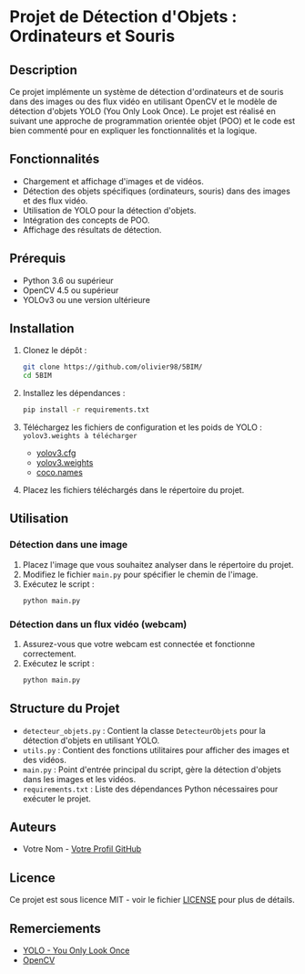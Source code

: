 # Projet de Détection d'Objets : Ordinateurs et Souris

## Description

Ce projet implémente un système de détection d'ordinateurs et de souris dans des images ou des flux vidéo en utilisant OpenCV et le modèle de détection d'objets YOLO (You Only Look Once). Le projet est réalisé en suivant une approche de programmation orientée objet (POO) et le code est bien commenté pour en expliquer les fonctionnalités et la logique.

## Fonctionnalités

- Chargement et affichage d'images et de vidéos.
- Détection des objets spécifiques (ordinateurs, souris) dans des images et des flux vidéo.
- Utilisation de YOLO pour la détection d'objets.
- Intégration des concepts de POO.
- Affichage des résultats de détection.

## Prérequis

- Python 3.6 ou supérieur
- OpenCV 4.5 ou supérieur
- YOLOv3 ou une version ultérieure

## Installation

1. Clonez le dépôt :
    ```bash
    git clone https://github.com/olivier98/5BIM/
    cd 5BIM
    ```

2. Installez les dépendances :
    ```bash
    pip install -r requirements.txt
    ```

3. Téléchargez les fichiers de configuration et les poids de YOLO : `yolov3.weights à télécharger`
    - [yolov3.cfg](https://github.com/pjreddie/darknet/blob/master/cfg/yolov3.cfg)
    - [yolov3.weights](https://pjreddie.com/media/files/yolov3.weights)
    - [coco.names](https://github.com/pjreddie/darknet/blob/master/data/coco.names)

4. Placez les fichiers téléchargés dans le répertoire du projet.

## Utilisation

### Détection dans une image

1. Placez l'image que vous souhaitez analyser dans le répertoire du projet.
2. Modifiez le fichier `main.py` pour spécifier le chemin de l'image.
3. Exécutez le script :
    ```bash
    python main.py
    ```

### Détection dans un flux vidéo (webcam)

1. Assurez-vous que votre webcam est connectée et fonctionne correctement.
2. Exécutez le script :
    ```bash
    python main.py
    ```

## Structure du Projet

- `detecteur_objets.py` : Contient la classe `DetecteurObjets` pour la détection d'objets en utilisant YOLO.
- `utils.py` : Contient des fonctions utilitaires pour afficher des images et des vidéos.
- `main.py` : Point d'entrée principal du script, gère la détection d'objets dans les images et les vidéos.
- `requirements.txt` : Liste des dépendances Python nécessaires pour exécuter le projet.

## Auteurs

- Votre Nom - [Votre Profil GitHub](https://github.com/votre-utilisateur)

## Licence

Ce projet est sous licence MIT - voir le fichier [LICENSE](LICENSE) pour plus de détails.

## Remerciements

- [YOLO - You Only Look Once](https://pjreddie.com/darknet/yolo/)
- [OpenCV](https://opencv.org/)